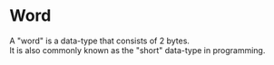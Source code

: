 # Word

A "word" is a data-type that consists of 2 bytes.  
It is also commonly known as the "short" data-type in programming.
